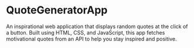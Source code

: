 # QuoteGeneratorApp
An inspirational web application that displays random quotes at the click of a button. Built using HTML, CSS, and JavaScript, this app fetches motivational quotes from an API to help you stay inspired and positive.
